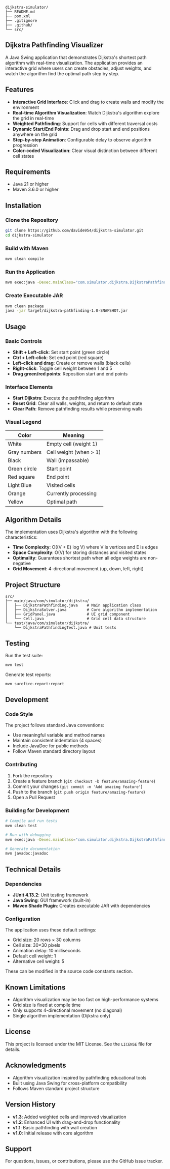 ```
dijkstra-simulator/
├── README.md          
├── pom.xml
├── .gitignore
├── .github/
└── src/
```

## Dijkstra Pathfinding Visualizer

A Java Swing application that demonstrates Dijkstra's shortest path algorithm with real-time visualization. The application provides an interactive grid where users can create obstacles, adjust weights, and watch the algorithm find the optimal path step by step.

## Features

- **Interactive Grid Interface**: Click and drag to create walls and modify the environment
- **Real-time Algorithm Visualization**: Watch Dijkstra's algorithm explore the grid in real-time
- **Weighted Pathfinding**: Support for cells with different traversal costs
- **Dynamic Start/End Points**: Drag and drop start and end positions anywhere on the grid
- **Step-by-step Animation**: Configurable delay to observe algorithm progression
- **Color-coded Visualization**: Clear visual distinction between different cell states

## Requirements

- Java 21 or higher
- Maven 3.6.0 or higher

## Installation

### Clone the Repository

```bash
git clone https://github.com/davide954/dijkstra-simulator.git
cd dijkstra-simulator
```

### Build with Maven

```bash
mvn clean compile
```

### Run the Application

```bash
mvn exec:java -Dexec.mainClass="com.simulator.dijkstra.DijkstraPathfinding"
```

### Create Executable JAR

```bash
mvn clean package
java -jar target/dijkstra-pathfinding-1.0-SNAPSHOT.jar
```

## Usage

### Basic Controls

- **Shift + Left-click**: Set start point (green circle)
- **Ctrl + Left-click**: Set end point (red square)  
- **Left-click and drag**: Create or remove walls (black cells)
- **Right-click**: Toggle cell weight between 1 and 5
- **Drag green/red points**: Reposition start and end points

### Interface Elements

- **Start Dijkstra**: Execute the pathfinding algorithm
- **Reset Grid**: Clear all walls, weights, and return to default state
- **Clear Path**: Remove pathfinding results while preserving walls

### Visual Legend

| Color | Meaning |
|-------|---------|
| White | Empty cell (weight 1) |
| Gray numbers | Cell weight (when > 1) |
| Black | Wall (impassable) |
| Green circle | Start point |
| Red square | End point |
| Light Blue | Visited cells |
| Orange | Currently processing |
| Yellow | Optimal path |

## Algorithm Details

The implementation uses Dijkstra's algorithm with the following characteristics:

- **Time Complexity**: O((V + E) log V) where V is vertices and E is edges
- **Space Complexity**: O(V) for storing distances and visited states
- **Optimality**: Guarantees shortest path when all edge weights are non-negative
- **Grid Movement**: 4-directional movement (up, down, left, right)

## Project Structure

```
src/
├── main/java/com/simulator/dijkstra/
│   ├── DijkstraPathfinding.java    # Main application class
│   ├── DijkstraSolver.java         # Core algorithm implementation
│   ├── GridPanel.java              # UI grid component
│   └── Cell.java                   # Grid cell data structure
└── test/java/com/simulator/dijkstra/
    └── DijkstraPathfindingTest.java # Unit tests
```

## Testing

Run the test suite:

```bash
mvn test
```

Generate test reports:

```bash
mvn surefire-report:report
```

## Development

### Code Style

The project follows standard Java conventions:

- Use meaningful variable and method names
- Maintain consistent indentation (4 spaces)
- Include JavaDoc for public methods
- Follow Maven standard directory layout

### Contributing

1. Fork the repository
2. Create a feature branch (`git checkout -b feature/amazing-feature`)
3. Commit your changes (`git commit -m 'Add amazing feature'`)
4. Push to the branch (`git push origin feature/amazing-feature`)
5. Open a Pull Request

### Building for Development

```bash
# Compile and run tests
mvn clean test

# Run with debugging
mvn exec:java -Dexec.mainClass="com.simulator.dijkstra.DijkstraPathfinding" -Dexec.args="-Xdebug"

# Generate documentation
mvn javadoc:javadoc
```

## Technical Details

### Dependencies

- **JUnit 4.13.2**: Unit testing framework
- **Java Swing**: GUI framework (built-in)
- **Maven Shade Plugin**: Creates executable JAR with dependencies

### Configuration

The application uses these default settings:

- Grid size: 20 rows × 30 columns
- Cell size: 30×30 pixels
- Animation delay: 10 milliseconds
- Default cell weight: 1
- Alternative cell weight: 5

These can be modified in the source code constants section.

## Known Limitations

- Algorithm visualization may be too fast on high-performance systems
- Grid size is fixed at compile time
- Only supports 4-directional movement (no diagonal)
- Single algorithm implementation (Dijkstra only)

## License

This project is licensed under the MIT License. See the `LICENSE` file for details.

## Acknowledgments

- Algorithm visualization inspired by pathfinding educational tools
- Built using Java Swing for cross-platform compatibility
- Follows Maven standard project structure

## Version History

- **v1.3**: Added weighted cells and improved visualization
- **v1.2**: Enhanced UI with drag-and-drop functionality  
- **v1.1**: Basic pathfinding with wall creation
- **v1.0**: Initial release with core algorithm

## Support

For questions, issues, or contributions, please use the GitHub issue tracker.
